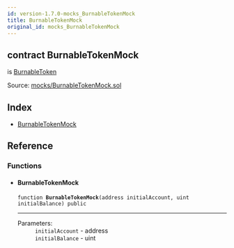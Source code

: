 ```yaml
---
id: version-1.7.0-mocks_BurnableTokenMock
title: BurnableTokenMock
original_id: mocks_BurnableTokenMock
---
```


<div class="contract-doc"><div class="contract"><h2 class="contract-header"><span class="contract-kind">contract</span> BurnableTokenMock</h2><p class="base-contracts"><span>is</span> <a href="token_ERC20_BurnableToken.html">BurnableToken</a></p><div class="source">Source: <a href="https://github.com/OpenZeppelin/zeppelin-solidity/blob/v1.7.0/contracts/mocks/BurnableTokenMock.sol" target="_blank">mocks/BurnableTokenMock.sol</a></div></div><div class="index"><h2>Index</h2><ul><li><a href="mocks_BurnableTokenMock.html#BurnableTokenMock">BurnableTokenMock</a></li></ul></div><div class="reference"><h2>Reference</h2><div class="functions"><h3>Functions</h3><ul><li><div class="item function"><span id="BurnableTokenMock" class="anchor-marker"></span><h4 class="name">BurnableTokenMock</h4><div class="body"><code class="signature">function <strong>BurnableTokenMock</strong><span>(address initialAccount, uint initialBalance) </span><span>public </span></code><hr/><dl><dt><span class="label-parameters">Parameters:</span></dt><dd><div><code>initialAccount</code> - address</div><div><code>initialBalance</code> - uint</div></dd></dl></div></div></li></ul></div></div></div>
